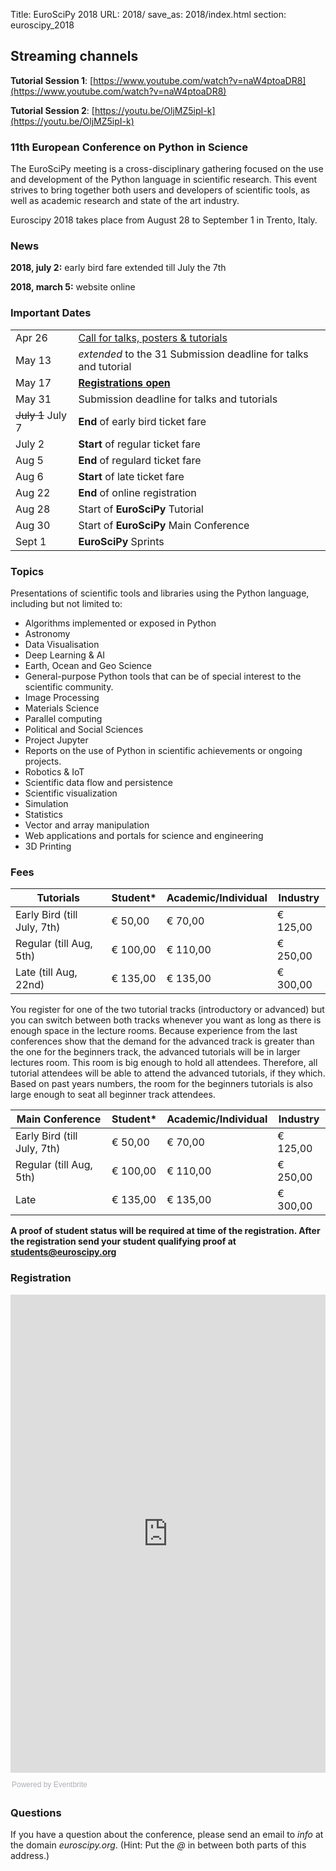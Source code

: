 Title: EuroSciPy 2018
URL: 2018/
save_as: 2018/index.html
section: euroscipy_2018

## Streaming channels
**Tutorial Session 1**: [https://www.youtube.com/watch?v=naW4ptoaDR8](https://www.youtube.com/watch?v=naW4ptoaDR8)

**Tutorial Session 2**: [https://youtu.be/OljMZ5ipI-k](https://youtu.be/OljMZ5ipI-k)


### 11th European Conference on Python in Science

The EuroSciPy meeting is a cross-disciplinary gathering focused on the use and development
of the Python language in scientific research. This event strives to bring together both
users and developers of scientific tools, as well as academic research and state of the art
industry.

Euroscipy 2018 takes place from August 28 to September 1 in Trento, Italy.


### News


**2018, july 2:** early bird fare extended till July the 7th

**2018, march 5:** website online


### Important Dates

|                             |                                                                                  |
|-----------------------------|-----------------------------------------------------------------------------------
| Apr 26                      | [Call for talks, posters & tutorials](https://pretalx.com/euroscipy18/)
| May 13                      | *extended* to the 31 Submission deadline for talks and tutorial
| May 17                      | **<a href="#registration">Registrations open</a>**
| May 31                      | Submission deadline for talks and tutorials
| <del>July 1</del> July 7    | **End** of early bird ticket fare
| July 2                      | **Start** of regular ticket fare
| Aug 5                       | **End** of regulard ticket fare
| Aug 6                       | **Start** of late ticket fare
| Aug 22                      | **End** of online registration
| Aug 28                      | Start of **EuroSciPy** Tutorial
| Aug 30                      | Start of **EuroSciPy** Main Conference
| Sept 1                      | **EuroSciPy** Sprints


### Topics


Presentations of scientific tools and libraries using the Python language, including but not limited to:

 - Algorithms implemented or exposed in Python
 - Astronomy
 - Data Visualisation
 - Deep Learning & AI
 - Earth, Ocean and Geo Science
 - General-purpose Python tools that can be of special interest to the scientific community.
 - Image Processing
 - Materials Science
 - Parallel computing
 - Political and Social Sciences
 - Project Jupyter
 - Reports on the use of Python in scientific achievements or ongoing projects.
 - Robotics & IoT
 - Scientific data flow and persistence
 - Scientific visualization
 - Simulation
 - Statistics
 - Vector and array manipulation
 - Web applications and portals for science and engineering
 - 3D Printing

### Fees

| Tutorials                   | Student*  | Academic/Individual | Industry |
|-----------------------------|----------|---------------------|----------|
| Early Bird (till July, 7th) | € 50,00  | € 70,00             | € 125,00 |
| Regular (till Aug, 5th)     | € 100,00 | € 110,00            | € 250,00 |
| Late (till Aug, 22nd)       | € 135,00 | € 135,00            | € 300,00 |

<a name="tutorial-space"></a>
You register for one of the two tutorial tracks (introductory or advanced)
but you can switch between both tracks whenever you want as long as there is
enough space in the lecture rooms.
Because experience from the last conferences show that the demand for the
advanced track is greater than the one for the beginners track, the advanced
tutorials will be in larger lectures room.
This room is big enough to hold all attendees.
Therefore, all tutorial attendees will be able to attend the advanced
tutorials, if they which.
Based on past years numbers, the room for the beginners tutorials is also large
enough to seat all beginner track attendees.

| Main Conference             | Student*  | Academic/Individual | Industry |
|-----------------------------|----------|---------------------|----------|
| Early Bird (till July, 7th) | € 50,00  | € 70,00             | € 125,00 |
| Regular (till Aug, 5th)     | € 100,00 | € 110,00            | € 250,00 |
| Late      | € 135,00 | € 135,00            | € 300,00 |

**A proof of student status will be required at time of the registration. After the registration send your student qualifying proof at students@euroscipy.org**


<a name="registration"></a>
### Registration

<div style="width:100%; text-align:left;"><iframe src="https://eventbrite.co.uk/tickets-external?eid=46105949135&ref=etckt" frameborder="0" height="765" width="100%" vspace="0" hspace="0" marginheight="5" marginwidth="5" scrolling="auto" allowtransparency="true"></iframe><div style="font-family:Helvetica, Arial; font-size:12px; padding:10px 0 5px; margin:2px; width:100%; text-align:left;" ><a class="powered-by-eb" style="color: #ADB0B6; text-decoration: none;" target="_blank" href="https://www.eventbrite.co.uk/">Powered by Eventbrite</a></div></div>

### Questions<a name="questions"></a>

If you have a question about the conference, please send an email to *info* at
the domain *euroscipy.org*.
(Hint: Put the *@* in between both parts of this address.)
